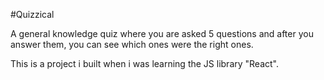 #Quizzical

A general knowledge quiz where you are asked 5 questions and after you answer them, you can see which ones were the right ones.

This is a project i built when i was learning the JS library "React".
